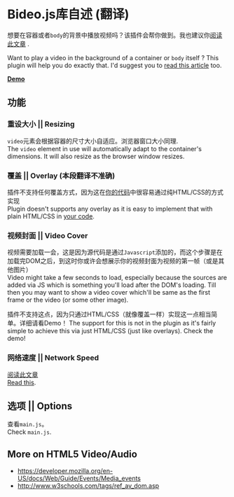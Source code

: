 Bideo.js库自述 (翻译)
======================

想要在容器或者`body`的背景中播放视频吗？该插件会帮你做到。我也建议你[阅读此文章](http://codetheory.in/html5-fullscreen-background-video/) .

Want to play a video in the background of a container or `body` itself ? This plugin will help you do exactly that. I'd suggest you to [read this article](http://codetheory.in/html5-fullscreen-background-video/) too.

[**Demo**](http://rishabhp.github.io/bideo.js/)

功能
--------

### 重设大小 || Resizing

`video`元素会根据容器的尺寸大小自适应。浏览器窗口大小同理.\
The `video` element in use will automatically adapt to the container's dimensions. It will also resize as the browser window resizes.

### 覆盖 || Overlay (本段翻译不准确)

插件不支持任何覆盖方式，因为这在[你的代码](http://codetheory.in/html5-fullscreen-background-video/#overlays)中很容易通过纯HTML/CSS的方式实现\
Plugin doesn't supports any overlay as it is easy to implement that with plain HTML/CSS in [your code](http://codetheory.in/html5-fullscreen-background-video/#overlays).

### 视频封面 || Video Cover

视频需要加载一会，这是因为源代码是通过`Javascript`添加的，而这个步骤是在加载完DOM之后，到这时你或许会想展示你的视频封面为视频的第一帧（或是其他图片）\
Video might take a few seconds to load, especially because the sources are added via JS which is something you'll load after the DOM's loading. Till then you may want to show a video cover which'll be same as the first frame or the video (or some other image).

插件不支持这点，因为只通过HTML/CSS（就像覆盖一样）实现这一点相当简单。详细请看Demo！
The support for this is not in the plugin as it's fairly simple to achieve this via just HTML/CSS (just like overlays). Check the demo!

### 网络速度 || Network Speed

[阅读此文章](http://codetheory.in/html5-fullscreen-background-video/#network_speed)\
[Read this](http://codetheory.in/html5-fullscreen-background-video/#network_speed).

选项 || Options
-------

查看`main.js`。\
Check `main.js`.

More on HTML5 Video/Audio
-------------------------

- https://developer.mozilla.org/en-US/docs/Web/Guide/Events/Media_events
- http://www.w3schools.com/tags/ref_av_dom.asp
